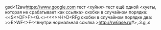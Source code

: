 gsd<12<PREPROCESS>aw<sdaf><https://www.google.com> тест <хуйня> тест ещё одной <хуеты, которая не срабатывает как ссылка> скобки в случайном порядке: <<S<>DF>F><G.<><G><<<>>H>D<RFg скобки в случайном порядке два: >>E>WF<>F<G><<внутри нормальная ссылка ><http://rw6ase.ru>#>,.3<POSTPROCESS>.g,.s